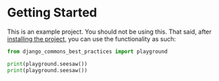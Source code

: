 # Getting Started

This is an example project. You should not be using this. That said,
after [installing the project](installation.md), you can use the functionality
as such:

```python
from django_commons_best_practices import playground

print(playground.seesaw())
print(playground.seesaw())
```
